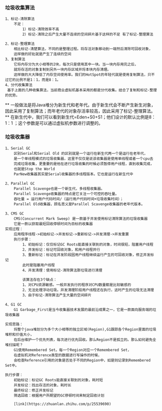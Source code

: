 ### 垃圾收集算法
    1、标记-清除算法
        不足：
            1）标记-清除效率不高
            2）标记-清除之后产生大量不连续的空间碎片基于这样的不足 有了标记-整理算法
        
    2、标记-整理算法
        相比标记-清楚算法，不同的是整理过程。将存活对象移动到一端然后清除可回收对象，
        这样做的好处就是产生了连续的空间
    3、复制算法
        它将内存分为大小相等的2块，每次只是使用其中一块。当一块内存用完之后，
        就将存活的对象复制到另外一块内存区域并将本块内存清理。
        这样做的大大降低了内存空间使用率。我们的HotSpot的年轻代就是使用复制算法，只不过它的比例不是1：1，而是8：1。
    4、分代收集算法
     基于上面的几种收集算法，当前商业虚拟机基本采用的都是分代收集。结合了复制和标记-整理的优势。
  **  一般做法是将Java堆分为新生代和老年代。由于新生代会不断产生新生对象，
    因此采用了复制算法；而年老代的对象存活率较高，因此采用了标记-整理算法。**
    在新生代中，我们可以看到新生代=Eden+S0+S1；他们设计的默认比例是8：1：1
    ；这个参数是可以通过虚拟机参数进行调整的。
    
### 垃圾收集器
    1、Serial GC 
        区别Serial和Serial Old 的区别就是一个运行在新生代两一个是运行在老年代，
        是一个单线程模式的垃圾收集器，这里不仅仅是说该收集器是使用单线程或者一个cpu去
        完成垃圾收集，更重要的是他在进行垃圾收集的时候必须暂停用户线程，直到收集完成，
        也就是Stop the World
        ParNew收集器其实是Serial收集器的多线程版本。它也是运行在新生代中                      
    
    2、Parallel GC
        Parallel Scavenge也是一个新生代，多线程收集器。
        Parallel Scavenge收集器的特点是它关注一个可控的吞吐量。
        吞吐量 = 运行用户代码时间/（运行用户代码时间+垃圾收集时间）；
        Parallel Old收集器，顾名思义是Parallel Scavenge收集器的老年代版本。
    
    3、CMS GC
        CMS(Concurrent Mark Sweep) 是一款基于并发使用标记清除算法的垃圾收集器
        它是一款以获取最短回收停顿时间为目标的收集器
    实现过程：
        应用程序线程->初始标记->并发标记->重新标记->并发清理->并发重置
        执行步骤：
            1、初始标记：仅仅标记GC Roots能直接关联到的对象，时间很短，阻塞用户线程
            2、并发标记：标记可回收对象，和用户线程并行
            3、重新标记：标记在并发阶段因用户线程继续运行产生的可回收对象，修正并发标记
            此时是阻塞用户线程
            4、并发清理：使用标记-清除算法那垃圾进行清理
            
            该算法存在3个缺点：
            1、对CPU资源敏感。一般并发执行的程序对CPU数量都是比较敏感的
            2、无法处理浮动垃圾。并发清理阶段用户线程还在执行，这时产生的垃圾无法清理
            3、由于标记-清除算法产生大量的空间碎片
    
    4、G1 GC
        G1 Garbage_First是当今收集器技术发展的最前沿成果之一，它是一款面向服务端的垃圾收集器
        
    实现思路：
        将整个java堆划分为多个大小相等的独立区域(Region),G1跟踪各个Region里面的垃圾堆积和价值大小，
        在后台维护一个优先列表，每次进行优先回收。那么Region不是孤立的。那么如何避免全堆扫描呢？
        G1使用Remembered Set。每一个Region对应一个Remembered Set，
        在虚拟机对Reference类型的数据进行写操作的时候，
        会检查Reference引用的对象是否处于不同的Region中，如是则记录到Remembered Set中。
        
    执行步骤：
        初始标记：标记GC Roots能直接关联到的对象，耗时短
        并发标记：找出存活的对象，耗时长
        最终标记：修正并发标记
        筛选回收：根据用户所期望的GC停顿时间来制定回收计划
        
        [link](https://zhuanlan.zhihu.com/p/25539690)